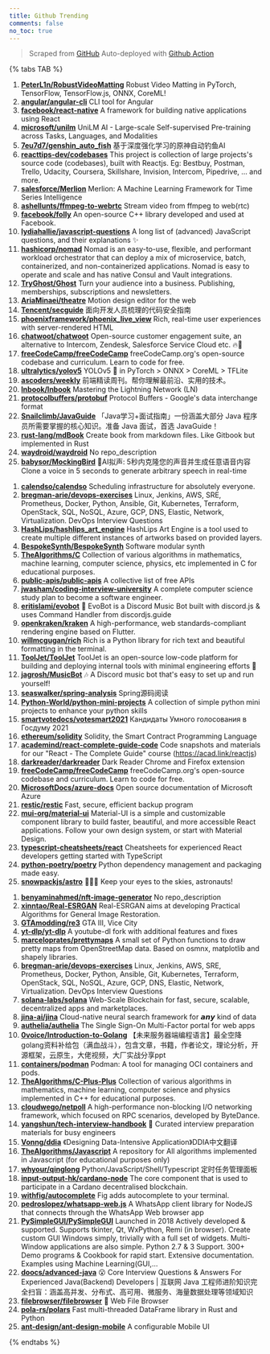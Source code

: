 ```yaml
---
title: Github Trending
comments: false
no_toc: true
---
```


> Scraped from [GitHub](https://github.com/trending)
Auto-deployed with [Github Action](https://docs.github.com/en/actions)

{% tabs TAB %}
<!-- tab Daily -->
1. [**PeterL1n/RobustVideoMatting**](https://github.com/PeterL1n/RobustVideoMatting)
Robust Video Matting in PyTorch, TensorFlow, TensorFlow.js, ONNX, CoreML!
2. [**angular/angular-cli**](https://github.com/angular/angular-cli)
CLI tool for Angular
3. [**facebook/react-native**](https://github.com/facebook/react-native)
A framework for building native applications using React
4. [**microsoft/unilm**](https://github.com/microsoft/unilm)
UniLM AI - Large-scale Self-supervised Pre-training across Tasks, Languages, and Modalities
5. [**7eu7d7/genshin_auto_fish**](https://github.com/7eu7d7/genshin_auto_fish)
基于深度强化学习的原神自动钓鱼AI
6. [**reacttips-dev/codebases**](https://github.com/reacttips-dev/codebases)
This project is collection of large projects's source code (codebases), built with Reactjs. Eg: Bestbuy, Postman, Trello, Udacity, Coursera, Skillshare, Invision, Intercom, Pipedrive, ... and more.
7. [**salesforce/Merlion**](https://github.com/salesforce/Merlion)
Merlion: A Machine Learning Framework for Time Series Intelligence
8. [**ashellunts/ffmpeg-to-webrtc**](https://github.com/ashellunts/ffmpeg-to-webrtc)
Stream video from ffmpeg to web(rtc)
9. [**facebook/folly**](https://github.com/facebook/folly)
An open-source C++ library developed and used at Facebook.
10. [**lydiahallie/javascript-questions**](https://github.com/lydiahallie/javascript-questions)
A long list of (advanced) JavaScript questions, and their explanations ✨
11. [**hashicorp/nomad**](https://github.com/hashicorp/nomad)
Nomad is an easy-to-use, flexible, and performant workload orchestrator that can deploy a mix of microservice, batch, containerized, and non-containerized applications. Nomad is easy to operate and scale and has native Consul and Vault integrations.
12. [**TryGhost/Ghost**](https://github.com/TryGhost/Ghost)
Turn your audience into a business. Publishing, memberships, subscriptions and newsletters.
13. [**AriaMinaei/theatre**](https://github.com/AriaMinaei/theatre)
Motion design editor for the web
14. [**Tencent/secguide**](https://github.com/Tencent/secguide)
面向开发人员梳理的代码安全指南
15. [**phoenixframework/phoenix_live_view**](https://github.com/phoenixframework/phoenix_live_view)
Rich, real-time user experiences with server-rendered HTML
16. [**chatwoot/chatwoot**](https://github.com/chatwoot/chatwoot)
Open-source customer engagement suite, an alternative to Intercom, Zendesk, Salesforce Service Cloud etc. 🔥💬
17. [**freeCodeCamp/freeCodeCamp**](https://github.com/freeCodeCamp/freeCodeCamp)
freeCodeCamp.org's open-source codebase and curriculum. Learn to code for free.
18. [**ultralytics/yolov5**](https://github.com/ultralytics/yolov5)
YOLOv5 🚀 in PyTorch > ONNX > CoreML > TFLite
19. [**ascoders/weekly**](https://github.com/ascoders/weekly)
前端精读周刊。帮你理解最前沿、实用的技术。
20. [**lnbook/lnbook**](https://github.com/lnbook/lnbook)
Mastering the Lightning Network (LN)
21. [**protocolbuffers/protobuf**](https://github.com/protocolbuffers/protobuf)
Protocol Buffers - Google's data interchange format
22. [**Snailclimb/JavaGuide**](https://github.com/Snailclimb/JavaGuide)
「Java学习+面试指南」一份涵盖大部分 Java 程序员所需要掌握的核心知识。准备 Java 面试，首选 JavaGuide！
23. [**rust-lang/mdBook**](https://github.com/rust-lang/mdBook)
Create book from markdown files. Like Gitbook but implemented in Rust
24. [**waydroid/waydroid**](https://github.com/waydroid/waydroid)
No repo_description
25. [**babysor/MockingBird**](https://github.com/babysor/MockingBird)
🚀AI拟声: 5秒内克隆您的声音并生成任意语音内容 Clone a voice in 5 seconds to generate arbitrary speech in real-time
<!-- endtab -->
<!-- tab Weekly -->
1. [**calendso/calendso**](https://github.com/calendso/calendso)
Scheduling infrastructure for absolutely everyone.
2. [**bregman-arie/devops-exercises**](https://github.com/bregman-arie/devops-exercises)
Linux, Jenkins, AWS, SRE, Prometheus, Docker, Python, Ansible, Git, Kubernetes, Terraform, OpenStack, SQL, NoSQL, Azure, GCP, DNS, Elastic, Network, Virtualization. DevOps Interview Questions
3. [**HashLips/hashlips_art_engine**](https://github.com/HashLips/hashlips_art_engine)
HashLips Art Engine is a tool used to create multiple different instances of artworks based on provided layers.
4. [**BespokeSynth/BespokeSynth**](https://github.com/BespokeSynth/BespokeSynth)
Software modular synth
5. [**TheAlgorithms/C**](https://github.com/TheAlgorithms/C)
Collection of various algorithms in mathematics, machine learning, computer science, physics, etc implemented in C for educational purposes.
6. [**public-apis/public-apis**](https://github.com/public-apis/public-apis)
A collective list of free APIs
7. [**jwasham/coding-interview-university**](https://github.com/jwasham/coding-interview-university)
A complete computer science study plan to become a software engineer.
8. [**eritislami/evobot**](https://github.com/eritislami/evobot)
🤖 EvoBot is a Discord Music Bot built with discord.js & uses Command Handler from discordjs.guide
9. [**openkraken/kraken**](https://github.com/openkraken/kraken)
A high-performance, web standards-compliant rendering engine based on Flutter.
10. [**willmcgugan/rich**](https://github.com/willmcgugan/rich)
Rich is a Python library for rich text and beautiful formatting in the terminal.
11. [**ToolJet/ToolJet**](https://github.com/ToolJet/ToolJet)
ToolJet is an open-source low-code platform for building and deploying internal tools with minimal engineering efforts 🚀
12. [**jagrosh/MusicBot**](https://github.com/jagrosh/MusicBot)
🎶 A Discord music bot that's easy to set up and run yourself!
13. [**seaswalker/spring-analysis**](https://github.com/seaswalker/spring-analysis)
Spring源码阅读
14. [**Python-World/python-mini-projects**](https://github.com/Python-World/python-mini-projects)
A collection of simple python mini projects to enhance your python skills
15. [**smartvotedocs/votesmart2021**](https://github.com/smartvotedocs/votesmart2021)
Кандидаты Умного голосования в Госдуму 2021
16. [**ethereum/solidity**](https://github.com/ethereum/solidity)
Solidity, the Smart Contract Programming Language
17. [**academind/react-complete-guide-code**](https://github.com/academind/react-complete-guide-code)
Code snapshots and materials for our "React - The Complete Guide" course (https://acad.link/reactjs)
18. [**darkreader/darkreader**](https://github.com/darkreader/darkreader)
Dark Reader Chrome and Firefox extension
19. [**freeCodeCamp/freeCodeCamp**](https://github.com/freeCodeCamp/freeCodeCamp)
freeCodeCamp.org's open-source codebase and curriculum. Learn to code for free.
20. [**MicrosoftDocs/azure-docs**](https://github.com/MicrosoftDocs/azure-docs)
Open source documentation of Microsoft Azure
21. [**restic/restic**](https://github.com/restic/restic)
Fast, secure, efficient backup program
22. [**mui-org/material-ui**](https://github.com/mui-org/material-ui)
Material-UI is a simple and customizable component library to build faster, beautiful, and more accessible React applications. Follow your own design system, or start with Material Design.
23. [**typescript-cheatsheets/react**](https://github.com/typescript-cheatsheets/react)
Cheatsheets for experienced React developers getting started with TypeScript
24. [**python-poetry/poetry**](https://github.com/python-poetry/poetry)
Python dependency management and packaging made easy.
25. [**snowpackjs/astro**](https://github.com/snowpackjs/astro)
🚀🧑‍🚀 Keep your eyes to the skies, astronauts!
<!-- endtab -->
<!-- tab Monthly -->
1. [**benyaminahmed/nft-image-generator**](https://github.com/benyaminahmed/nft-image-generator)
No repo_description
2. [**xinntao/Real-ESRGAN**](https://github.com/xinntao/Real-ESRGAN)
Real-ESRGAN aims at developing Practical Algorithms for General Image Restoration.
3. [**GTAmodding/re3**](https://github.com/GTAmodding/re3)
GTA III, Vice City
4. [**yt-dlp/yt-dlp**](https://github.com/yt-dlp/yt-dlp)
A youtube-dl fork with additional features and fixes
5. [**marceloprates/prettymaps**](https://github.com/marceloprates/prettymaps)
A small set of Python functions to draw pretty maps from OpenStreetMap data. Based on osmnx, matplotlib and shapely libraries.
6. [**bregman-arie/devops-exercises**](https://github.com/bregman-arie/devops-exercises)
Linux, Jenkins, AWS, SRE, Prometheus, Docker, Python, Ansible, Git, Kubernetes, Terraform, OpenStack, SQL, NoSQL, Azure, GCP, DNS, Elastic, Network, Virtualization. DevOps Interview Questions
7. [**solana-labs/solana**](https://github.com/solana-labs/solana)
Web-Scale Blockchain for fast, secure, scalable, decentralized apps and marketplaces.
8. [**jina-ai/jina**](https://github.com/jina-ai/jina)
Cloud-native neural search framework for 𝙖𝙣𝙮 kind of data
9. [**authelia/authelia**](https://github.com/authelia/authelia)
The Single Sign-On Multi-Factor portal for web apps
10. [**0voice/Introduction-to-Golang**](https://github.com/0voice/Introduction-to-Golang)
【未来服务器端编程语言】最全空降golang资料补给包（满血战斗），包含文章，书籍，作者论文，理论分析，开源框架，云原生，大佬视频，大厂实战分享ppt
11. [**containers/podman**](https://github.com/containers/podman)
Podman: A tool for managing OCI containers and pods.
12. [**TheAlgorithms/C-Plus-Plus**](https://github.com/TheAlgorithms/C-Plus-Plus)
Collection of various algorithms in mathematics, machine learning, computer science and physics implemented in C++ for educational purposes.
13. [**cloudwego/netpoll**](https://github.com/cloudwego/netpoll)
A high-performance non-blocking I/O networking framework, which focused on RPC scenarios, developed by ByteDance.
14. [**yangshun/tech-interview-handbook**](https://github.com/yangshun/tech-interview-handbook)
💯 Curated interview preparation materials for busy engineers
15. [**Vonng/ddia**](https://github.com/Vonng/ddia)
《Designing Data-Intensive Application》DDIA中文翻译
16. [**TheAlgorithms/Javascript**](https://github.com/TheAlgorithms/Javascript)
A repository for All algorithms implemented in Javascript (for educational purposes only)
17. [**whyour/qinglong**](https://github.com/whyour/qinglong)
Python/JavaScript/Shell/Typescript 定时任务管理面板
18. [**input-output-hk/cardano-node**](https://github.com/input-output-hk/cardano-node)
The core component that is used to participate in a Cardano decentralised blockchain.
19. [**withfig/autocomplete**](https://github.com/withfig/autocomplete)
Fig adds autocomplete to your terminal.
20. [**pedroslopez/whatsapp-web.js**](https://github.com/pedroslopez/whatsapp-web.js)
A WhatsApp client library for NodeJS that connects through the WhatsApp Web browser app
21. [**PySimpleGUI/PySimpleGUI**](https://github.com/PySimpleGUI/PySimpleGUI)
Launched in 2018 Actively developed & supported. Supports tkinter, Qt, WxPython, Remi (in browser). Create custom GUI Windows simply, trivially with a full set of widgets. Multi-Window applications are also simple. Python 2.7 & 3 Support. 300+ Demo programs & Cookbook for rapid start. Extensive documentation. Examples using Machine Learning(GUI,…
22. [**doocs/advanced-java**](https://github.com/doocs/advanced-java)
😮 Core Interview Questions & Answers For Experienced Java(Backend) Developers | 互联网 Java 工程师进阶知识完全扫盲：涵盖高并发、分布式、高可用、微服务、海量数据处理等领域知识
23. [**filebrowser/filebrowser**](https://github.com/filebrowser/filebrowser)
📂 Web File Browser
24. [**pola-rs/polars**](https://github.com/pola-rs/polars)
Fast multi-threaded DataFrame library in Rust and Python
25. [**ant-design/ant-design-mobile**](https://github.com/ant-design/ant-design-mobile)
A configurable Mobile UI
<!-- endtab -->
{% endtabs %}
